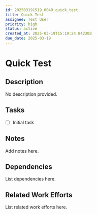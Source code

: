 ```yaml
---
id: 202503191519_0049_quick_test
title: Quick Test
assignee: Test User
priority: high
status: active
created_at: 2025-03-19T15:19:24.842308
due_date: 2025-03-19
---
```


# Quick Test

## Description
No description provided.

## Tasks
- [ ] Initial task

## Notes
Add notes here.

## Dependencies
List dependencies here.

## Related Work Efforts
List related work efforts here.